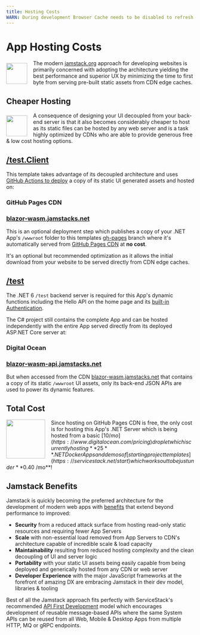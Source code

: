 ```yaml
---
title: Hosting Costs
WARN: During development Browser Cache needs to be disabled to refresh .md changes
---
```


# App Hosting Costs

<a href="https://jamstack.org">
    <img src="/img/jamstack-icon.svg" style="width:3.5rem;height:3.5rem;float:left;margin:.5rem 1rem 0 0">
</a>

The modern [jamstack.org](https://jamstack.org) approach for developing websites is primarily concerned with adopting 
the architecture yielding the best performance and superior UX by minimizing the time to first byte from serving 
pre-built static assets from CDN edge caches.

## Cheaper Hosting

<a href="https://jamstack.org">
    <img src="/img/emoji-money.svg" style="width:3.5rem;height:3.5rem;float:left;margin:.5rem 1rem 0 0">
</a>

A consequence of designing your UI decoupled from your back-end server is that it also becomes considerably 
cheaper to host as its static files can be hosted by any web server and is a task highly optimized by CDNs
who are able to provide generous free & low cost hosting options.

##  [/test.Client](https://github.com/NetCoreTemplates/blazor-wasm/tree/main/test.Client)

This template takes advantage of its decoupled architecture and uses [GitHub Actions to deploy](/docs/deploy) 
a copy of its static UI generated assets and hosted on:

### GitHub Pages CDN

### [blazor-wasm.jamstacks.net](https://blazor-wasm.jamstacks.net)

This is an optional deployment step which publishes a copy of your .NET App's `/wwwroot` folder to this templates 
[gh-pages](https://github.com/NetCoreTemplates/blazor-wasm/tree/gh-pages) branch where it's automatically served from 
[GitHub Pages CDN](https://docs.github.com/en/pages/getting-started-with-github-pages/about-github-pages) at **no cost**.

It's an optional but recommended optimization as it allows the initial download from your website to be served
directly from CDN edge caches.

## [/test](https://github.com/NetCoreTemplates/blazor-wasm/tree/main/test)

The .NET 6 `/test` backend server is required for this App's dynamic functions including the Hello API on the home page
and its [built-in Authentication](https://docs.servicestack.net/auth). 

The C# project still contains the complete App and can be hosted independently with the entire App served 
directly from its deployed ASP.NET Core server at:

### Digital Ocean

### [blazor-wasm-api.jamstacks.net](https://blazor-wasm-api.jamstacks.net)

But when accessed from the CDN [blazor-wasm.jamstacks.net](https://blazor-wasm.jamstacks.net) that contains a 
copy of its static `/wwwroot` UI assets, only its back-end JSON APIs are used to power its dynamic features.

## Total Cost

<a href="https://www.digitalocean.com/pricing">
    <img src="/img/digital-ocean.svg" style="width:6.5rem;height:6.5rem;float:left;margin:0 1rem 0 0">
</a>

Since hosting on GitHub Pages CDN is free, the only cost is for hosting this App's .NET Server which is being hosted 
from a basic [$10 /mo](https://www.digitalocean.com/pricing) droplet which is currently hosting **25** .NET Docker 
Apps and demos of [starting project templates](https://servicestack.net/start) which works out to be just under **$0.40 /mo**!

## Jamstack Benefits

Jamstack is quickly becoming the preferred architecture for the development of modern web apps with 
[benefits](https://jamstack.org/why-jamstack/) that extend beyond performance to improved: 

 - **Security** from a reduced attack surface from hosting read-only static resources and requiring fewer App Servers
 - **Scale** with non-essential load removed from App Servers to CDN's architecture capable of incredible scale & load capacity
 - **Maintainability** resulting from reduced hosting complexity and the clean decoupling of UI and server logic
 - **Portability** with your static UI assets being easily capable from being deployed and generically hosted from any CDN or web server
 - **Developer Experience** with the major JavaScript frameworks at the forefront of amazing DX are embracing Jamstack in their dev model, libraries & tooling  

Best of all the Jamstack approach fits perfectly with ServiceStack's recommended 
[API First Development](https://docs.servicestack.net/api-first-development) model which encourages development of
reusable message-based APIs where the same System APIs can be reused from all Web, Mobile & Desktop Apps 
from multiple HTTP, MQ or gRPC endpoints.
